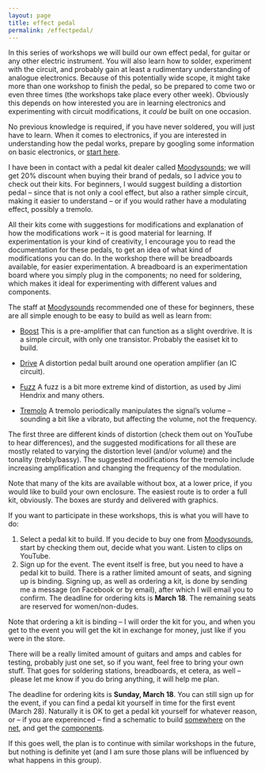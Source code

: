```yaml
---
layout: page
title: effect pedal
permalink: /effectpedal/
---
```



In this series of workshops we will build our own effect pedal, for guitar or any other electric instrument. You will also learn how to solder, experiment with the circuit, and probably gain at least a rudimentary understanding of analogue electronics. Because of this potentially wide scope, it might take more than one workshop to finish the pedal, so be prepared to come two or even three times (the workshops take place every other week). Obviously this depends on how interested you are in learning electronics and experimenting with circuit modifications, it _could_ be built on one occasion.

No previous knowledge is required, if you have never soldered, you will just have to learn. When it comes to electronics, if you are interested in understanding how the pedal works, prepare by googling some information on basic electronics, or [start here](../learning).


I have been in contact with a pedal kit dealer called [Moodysounds](https://moodysounds.com); we will get 20% discount when buying their brand of pedals, so I advice you to check out their kits. 
For beginners, I would suggest building a distortion pedal – since that is not only a cool effect, but also a rather simple circuit, making it easier to understand – or if you would rather have a modulating effect, possibly a tremolo. 

All their kits come with suggestions for modifications and explanation of how the modifications work – it is good material for learning. If experimentation is your kind of creativity, I encourage you to read the documentation for these pedals, to get an idea of what kind of modifications you can do. In the workshop there will be breadboards available, for easier experimentation. A breadboard is an experimentation board where you simply plug in the components; no need for soldering, which makes it ideal for experimenting with different values and components.

The staff at [Moodysounds](https://moodysounds.com) recommended one of these for beginners, these are all simple enough to be easy to build as well as learn from: 

* [Boost](https://moodysounds.com/produkt/moody-boost-kit/)
This is a pre-amplifier that can function as a slight overdrive. It is a simple circuit, with only one transistor. Probably the easiset kit to build.

* [Drive](https://moodysounds.com/produkt/moody-drive-kit/)
A distortion pedal built around one operation amplifier (an IC circuit). 

* [Fuzz](https://moodysounds.com/produkt/moody-fuzz-kit/)
A fuzz is a bit more extreme kind of distortion, as used by Jimi Hendrix and many others. 

* [Tremolo](https://moodysounds.com/produkt/moody-tremolo-kit/)
A tremolo periodically manipulates the signal’s volume – sounding a bit like a vibrato, but affecting the volume, not the frequency. 

The first three are different kinds of distortion (check them out on YouTube to hear differences), and the suggested modifications for all these are mostly related to varying the distortion level (and/or volume) and the tonality (trebly/bassy). 
The suggested modifications for the tremolo include increasing amplification and changing the frequency of the modulation. 


Note that many of the kits are available without box, at a lower price, if you would like to build your own enclosure. The easiest route is to order a full kit, obviously. The boxes are sturdy and delivered with graphics. 

If you want to participate in these workshops, this is what you will have to do: 
1. Select a pedal kit to build. If you decide to buy one from [Moodysounds](https://moodysounds.com), start by checking them out, decide what you want. Listen to clips on YouTube. 
2. Sign up for the event. The event itself is free, but you need to have a pedal kit to build. There is a rather limited amount of seats, and signing up is binding. Signing up, as well as ordering a kit, is done by sending me a message (on Facebook or by email), after which I will email you to confirm. The deadline for ordering kits is **March 18**. The remaining seats are reserved for women/non-dudes. 

Note that ordering a kit is binding – I will order the kit for you, and when you get to the event you will get the kit in exchange for money, just like if you were in the store.

There will be a really limited amount of guitars and amps and cables for testing, probably just one set, so if you want, feel free to bring your own stuff. That goes for soldering stations, breadboards, et cetera, as well – please let me know if you do bring anything, it will help me plan.


The deadline for ordering kits is **Sunday, March 18**. You can still sign up for the event, if you can find a pedal kit yourself in time for the first event (March 28).
Naturally it is OK to get a pedal kit yourself for whatever reason, or – if you are expereinced – find a schematic to build [somewhere](http://tagboardeffects.blogspot.se) on the [net](http://www.generalguitargadgets.com/how-to-build-it/technical-help/schematics/), and get the [components](https://www.electrokit.com). 

If this goes well, the plan is to continue with similar workshops in the future, but nothing is definite yet (and I am sure those plans will be influenced by what happens in this group). 


